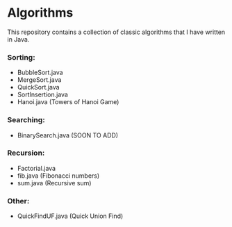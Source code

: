 # Algorithms

This repository contains a collection of classic algorithms that I have written in Java.

### Sorting:
* BubbleSort.java
* MergeSort.java
* QuickSort.java
* SortInsertion.java
* Hanoi.java (Towers of Hanoi Game)


### Searching:
* BinarySearch.java (SOON TO ADD)


### Recursion:
* Factorial.java
* fib.java (Fibonacci numbers)
* sum.java (Recursive sum)


### Other:
* QuickFindUF.java (Quick Union Find)
